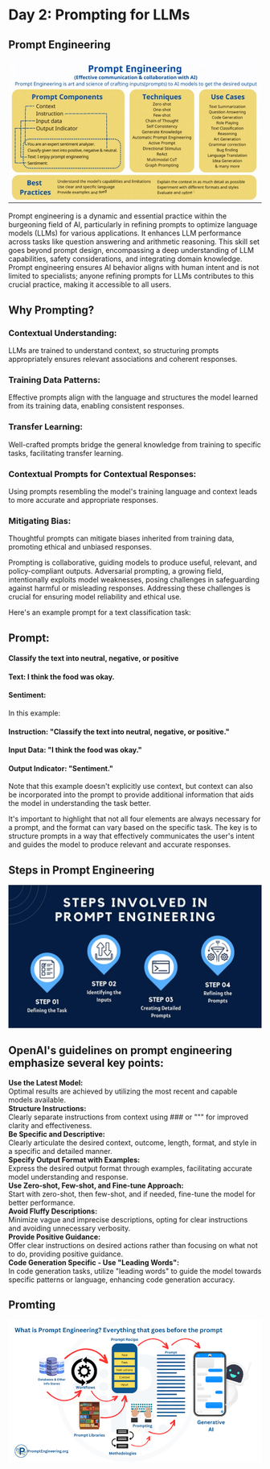 # **Day 2: Prompting for LLMs**
## **Prompt Engineering**

![alt text](assests/prompt%20eng.jpeg)

Prompt engineering is a dynamic and essential practice within the burgeoning field of AI, particularly in refining prompts to optimize language models (LLMs) for various applications. It enhances LLM performance across tasks like question answering and arithmetic reasoning. This skill set goes beyond prompt design, encompassing a deep understanding of LLM capabilities, safety considerations, and integrating domain knowledge. Prompt engineering ensures AI behavior aligns with human intent and is not limited to specialists; anyone refining prompts for LLMs contributes to this crucial practice, making it accessible to all users.

## **Why Prompting?**
### Contextual Understanding: 
LLMs are trained to understand context, so structuring prompts appropriately ensures relevant associations and coherent responses.

### Training Data Patterns: 
Effective prompts align with the language and structures the model learned from its training data, enabling consistent responses.

### Transfer Learning: 
Well-crafted prompts bridge the general knowledge from training to specific tasks, facilitating transfer learning.

### Contextual Prompts for Contextual Responses: 
Using prompts resembling the model's training language and context leads to more accurate and appropriate responses.

### Mitigating Bias: 
Thoughtful prompts can mitigate biases inherited from training data, promoting ethical and unbiased responses.

Prompting is collaborative, guiding models to produce useful, relevant, and policy-compliant outputs. Adversarial prompting, a growing field, intentionally exploits model weaknesses, posing challenges in safeguarding against harmful or misleading responses. Addressing these challenges is crucial for ensuring model reliability and ethical use.

Here's an example prompt for a text classification task:


## Prompt:

#### Classify the text into neutral, negative, or positive
#### Text: I think the food was okay.
#### Sentiment:

In this example:

#### Instruction: "Classify the text into neutral, negative, or positive."
#### Input Data: "I think the food was okay."
#### Output Indicator: "Sentiment."

Note that this example doesn't explicitly use context, but context can also be incorporated into the prompt to provide additional information that aids the model in understanding the task better.

It's important to highlight that not all four elements are always necessary for a prompt, and the format can vary based on the specific task. The key is to structure prompts in a way that effectively communicates the user's intent and guides the model to produce relevant and accurate responses.

## Steps in Prompt Engineering
![alt text](assests/Steps-involved-in-prompt-engineering.jpg "steps")

## **OpenAI's guidelines on prompt engineering emphasize several key points:**

**Use the Latest Model:** \
Optimal results are achieved by utilizing the most recent and capable models available.\
**Structure Instructions:** \
Clearly separate instructions from context using ### or """ for improved clarity and effectiveness.\
**Be Specific and Descriptive:** \
Clearly articulate the desired context, outcome, length, format, and style in a specific and detailed manner.\
**Specify Output Format with Examples:** \
Express the desired output format through examples, facilitating accurate model understanding and response.\
**Use Zero-shot, Few-shot, and Fine-tune Approach:** \
Start with zero-shot, then few-shot, and if needed, fine-tune the model for better performance.\
**Avoid Fluffy Descriptions:** \
Minimize vague and imprecise descriptions, opting for clear instructions and avoiding unnecessary verbosity.\
**Provide Positive Guidance:** \
Offer clear instructions on desired actions rather than focusing on what not to do, providing positive guidance.\
**Code Generation Specific - Use "Leading Words":** \
In code generation tasks, utilize "leading words" to guide the model towards specific patterns or language, enhancing code generation accuracy.

## **Promting**
![alt text](assests/What-is-Prompt-Engineering.png "Prompting")
